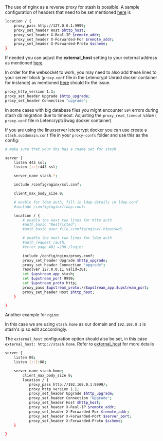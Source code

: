 The use of nginx as a reverse proxy for stash is possible. 
A sample configuration of headers that need to be set mentioned [here](https://github.com/stashapp/stash/pull/134) is 
```bash
location / {
    proxy_pass http://127.0.0.1:9999;
    proxy_set_header Host $http_host;
    proxy_set_header X-Real-IP $remote_addr;
    proxy_set_header X-Forwarded-For $remote_addr;
    proxy_set_header X-Forwarded-Proto $scheme;
}
```
If needed you can adjust the **external_host** setting to your external address as mentioned [here](https://github.com/stashapp/stash/pull/369)

In order for the websocket to work, you may need to also add these lines to your server block (`proxy.conf` file in the Letencrypt Unraid docker container for instance) as mentioned [here](https://github.com/stashapp/stash/issues/532) should fix the issue.

```bash
proxy_http_version 1.1;
proxy_set_header Upgrade $http_upgrade;
proxy_set_header Connection "upgrade";
```

In some cases with big database files you might encounter `504` errors during stash db migration due to timeout. Adjusting the `proxy_read_timeout` value ( `proxy.conf` file in Letencrypt/Swag docker container)

If you are using the linuxserver letencrypt docker you can use create a `stash.subdomain.conf` file in your `proxy-confs` folder and use this as the config:
```bash
# make sure that your dns has a cname set for stash

server {
    listen 443 ssl;
    listen [::]:443 ssl;

    server_name stash.*;

    include /config/nginx/ssl.conf;

    client_max_body_size 0;

    # enable for ldap auth, fill in ldap details in ldap.conf
    #include /config/nginx/ldap.conf;

    location / {
        # enable the next two lines for http auth
        #auth_basic "Restricted";
        #auth_basic_user_file /config/nginx/.htpasswd;

        # enable the next two lines for ldap auth
        #auth_request /auth;
        #error_page 401 =200 /login;

        include /config/nginx/proxy.conf;
        proxy_set_header Upgrade $http_upgrade;
        proxy_set_header Connection "upgrade";
        resolver 127.0.0.11 valid=30s;
        set $upstream_app stash;
        set $upstream_port 9999;
        set $upstream_proto http;
        proxy_pass $upstream_proto://$upstream_app:$upstream_port;
        proxy_set_header Host $http_host;
    }

}
```

Another example for `nginx`:

In this case we are using `stash.home` as our domain and `192.168.0.1` is stash's ip so edit acccordingly.

The `external_host` configuration option should also be set, in this case `external_host: http://stash.home`. Refer to [external_host](https://github.com/stashapp/stash/pull/369) for more details

```bash
server {
    listen 80;
    listen [::]:80;

    server_name stash.home;
        client_max_body_size 0;
        location / {
           proxy_pass http://192.168.0.1:9999/;
           proxy_http_version 1.1;
           proxy_set_header Upgrade $http_upgrade;
           proxy_set_header Connection "Upgrade";
           proxy_set_header Host $http_host;
           proxy_set_header X-Real-IP $remote_addr;
           proxy_set_header X-Forwarded-For $remote_addr;
           proxy_set_header X-Forwarded-Port $server_port;
           proxy_set_header X-Forwarded-Proto $scheme;
    }

}
